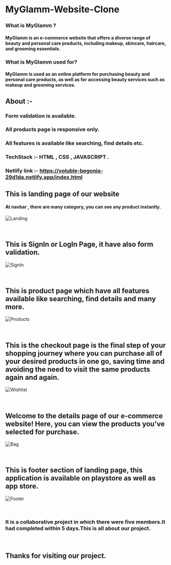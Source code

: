 
# MyGlamm-Website-Clone

### What is MyGlamm ?
#### MyGlamm is an e-commerce website that offers a diverse range of beauty and personal care products, including makeup, skincare, haircare, and grooming essentials.


### What is MyGlamm used for?
#### MyGlamm is used as an online platform for purchasing beauty and personal care products, as well as for accessing beauty services such as makeup and grooming services.

## About :-
### Form validation is available.
### All products page is responsive only.
### All features is available like searching, find details etc.

### TechStack :- HTML , CSS , JAVASCRIPT .

### Netlify link :- https://voluble-begonia-29d1da.netlify.app/index.html

## This is landing page of our website

#### At navbar , there are many category,  you can see any product instantly.
![Landing](https://user-images.githubusercontent.com/112793753/230711069-76b61ee6-bb3a-477b-b35c-5b9184ce8aaf.png)

</br>

## This is SignIn or LogIn Page, it have also form validation.
![SignIn](https://user-images.githubusercontent.com/112793753/230711144-39725efd-dbeb-46ad-9186-c3787da260a3.png)

<br/>

## This is product page which have all features available like searching, find details and many more.
![Products](https://user-images.githubusercontent.com/112793753/230711209-d09cecfb-1fb4-424e-b35b-5f3449b492a8.png)

<br/>

## This is the checkout page is the final step of your shopping journey where you can purchase all of your desired products in one go, saving time and avoiding the need to visit the same products again and again.

![Wishlist](https://user-images.githubusercontent.com/112793753/230711265-4babacc6-9de2-4127-a26e-145f6b50517c.png)

</br>

## Welcome to the details page of our e-commerce website! Here, you can view the products you've selected for purchase.

![Bag](https://user-images.githubusercontent.com/112793753/230711289-763a7bfc-d048-4587-8a08-ae4951731fd5.png)

</br>

## This is footer section of landing page, this application is available on playstore as well as app store.

![Footer](https://user-images.githubusercontent.com/112793753/230711330-3db1ee68-94e6-4938-982d-fc9a9c636216.png)


</br>

### It is a collaborative project in which there were five members.It had completed within 5 days.This is all about our project.

</br>

## Thanks for visiting our project.

